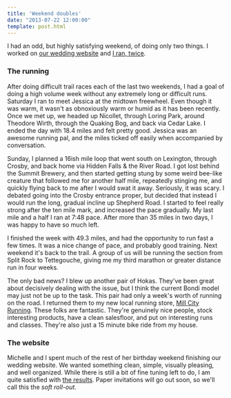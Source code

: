```yaml
---
title: 'Weekend doubles'
date: "2013-07-22 12:00:00"
template: post.html
---
```


I had an odd, but highly satisfying weekend, of doing only two things. I worked on [our wedding website](http://www.ijustlikeyou.com) and [I ran, twice](http://app.strava.com/athletes/699136).

### The running

After doing difficult trail races each of the last two weekends, I had a goal of doing a high volume week without any extremely long or difficult runs. Saturday I ran to meet Jessica at the midtown freewheel. Even though it was warm, it wasn't as obnoxiously warm or humid as it has been recently. Once we met up, we headed up Nicollet, through Loring Park, around Theodore Wirth, through the Quaking Bog, and back via Cedar Lake. I ended the day with 18.4 miles and felt pretty good. Jessica was an awesome running pal, and the miles ticked off easily when accompanied by conversation.

Sunday, I planned a 16ish mile loop that went south on Lexington, through Crosby, and back home via Hidden Falls & the River Road. I got lost behind the Summit Brewery, and then started getting stung by some weird bee-like creature that followed me for another half mile, repeatedly stinging me, and quickly flying back to me after I would swat it away. Seriously, it was scary. I debated going into the Crosby entrance proper, but decided that instead I would run the long, gradual incline up Shepherd Road. I started to feel really strong after the ten mile mark, and increased the pace gradually. My last mile and a half I ran at 7:48 pace. After more than 35 miles in two days, I was happy to have so much left.

I finished the week with 49.3 miles, and had the opportunity to run fast a few times. It was a nice change of pace, and probably good training. Next weekend it's back to the trail. A group of us will be running the section from Split Rock to Tettegouche, giving me my third marathon or greater distance run in four weeks. 

The only bad news? I blew up another pair of Hokas. They've been great about decisively dealing with the issue, but I think the current Bondi model may just not be up to the task. This pair had only a week's worth of running on the road. I returned them to my new local running store, [Mill City Running](http://www.millcityrunning.com). These folks are fantastic. They're genuinely nice people, stock interesting products, have a clean salesfloor, and put on interesting runs and classes. They're also just a 15 minute bike ride from my house.

### The website

Michelle and I spent much of the rest of her birthday weekend finishing our wedding website. We wanted something clean, simple, visually pleasing, and well organized. While there is still a bit of fine tuning left to do, I am quite satisfied with [the results](http://www.ijustlikeyou.com). Paper invitations will go out soon, so we'll call this the *soft roll-out*. 
